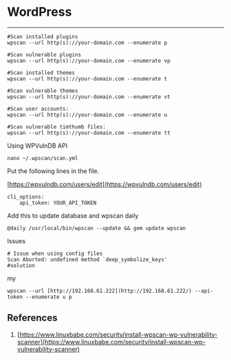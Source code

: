 # WordPress

---

    
    #Scan installed plugins
    wpscan --url http(s)://your-domain.com --enumerate p
    
    #Scan vulnerable plugins
    wpscan --url http(s)://your-domain.com --enumerate vp
    
    #Scan installed themes
    wpscan --url http(s)://your-domain.com --enumerate t
    
    #Scan vulnerable themes
    wpscan --url http(s)://your-domain.com --enumerate vt
    
    #Scan user accounts:
    wpscan --url http(s)://your-domain.com --enumerate u
    
    #Scan vulnerable timthumb files:
    wpscan --url http(s)://your-domain.com --enumerate tt

Using WPVulnDB API

    nano ~/.wpscan/scan.yml

Put the following lines in the file.

[https://wpvulndb.com/users/edit](https://wpvulndb.com/users/edit)

    cli_options:
        api_token: YOUR_API_TOKEN

Add this to update database and wpscan daily

    @daily /usr/local/bin/wpscan --update && gem update wpscan

Issues

    # Issue when using config files
    Scan Aborted: undefined method `deep_symbolize_keys'
    #solution
    

my

    wpscan --url [http://192.168.61.222](http://192.168.61.222/) --api-token --enumerate u p

## References

1. [https://www.linuxbabe.com/security/install-wpscan-wp-vulnerability-scanner](https://www.linuxbabe.com/security/install-wpscan-wp-vulnerability-scanner)